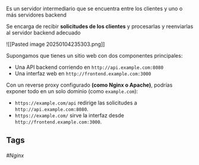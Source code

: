 Es un servidor intermediario que se encuentra entre los clientes y uno o más servidores backend

Se encarga de recibir **solicitudes de los clientes** y procesarlas y reenviarlas al servidor backend adecuado 

![[Pasted image 20250104235303.png]]


Supongamos que tienes un sitio web con dos componentes principales:

- Una API backend corriendo en `http://api.example.com:8080`
- Una interfaz web en `http://frontend.example.com:3000`

Con un reverse proxy configurado **(como Nginx o Apache)**, podrías exponer todo en un solo dominio (como `example.com`):

- `https://example.com/api` redirige las solicitudes a `http://api.example.com:8080`.
- `https://example.com/` sirve la interfaz desde `http://frontend.example.com:3000`.

## Tags

###### #Nginx